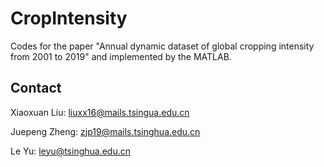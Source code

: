 # CropIntensity

Codes for the paper "Annual dynamic dataset of global cropping intensity from 2001 to 2019" and implemented by the MATLAB.

## Contact

Xiaoxuan Liu: liuxx16@mails.tsingua.edu.cn

Juepeng Zheng: zjp19@mails.tsinghua.edu.cn

Le Yu: leyu@tsinghua.edu.cn
